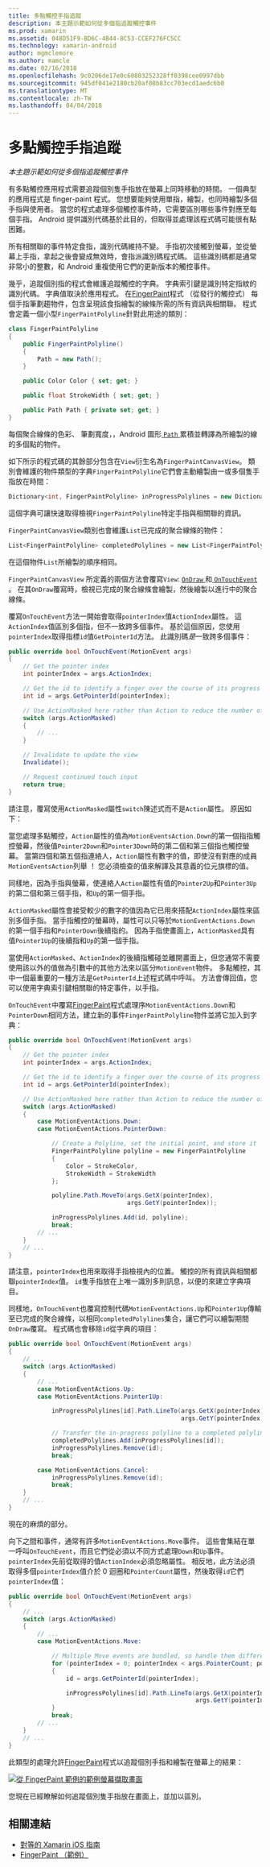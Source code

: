 ```yaml
---
title: 多點觸控手指追蹤
description: 本主題示範如何從多個指追蹤觸控事件
ms.prod: xamarin
ms.assetid: 048D51F9-BD6C-4B44-8C53-CCEF276FC5CC
ms.technology: xamarin-android
author: mgmclemore
ms.author: mamcle
ms.date: 02/16/2018
ms.openlocfilehash: 9c0206de17e0c60803252328ff0398cee0997dbb
ms.sourcegitcommit: 945df041e2180cb20af08b83cc703ecd1aedc6b0
ms.translationtype: MT
ms.contentlocale: zh-TW
ms.lasthandoff: 04/04/2018
---
```

# <a name="multi-touch-finger-tracking"></a>多點觸控手指追蹤

_本主題示範如何從多個指追蹤觸控事件_

有多點觸控應用程式需要追蹤個別隻手指放在螢幕上同時移動的時間。 一個典型的應用程式是 finger-paint 程式。 您想要能夠使用單指，繪製，也同時繪製多個手指與使用者。 當您的程式處理多個觸控事件時，它需要區別哪些事件對應至每個手指。 Android 提供識別代碼基於此目的，但取得並處理該程式碼可能很有點困難。

所有相關聯的事件特定食指，識別代碼維持不變。 手指初次接觸到螢幕，並從螢幕上手指，拿起之後會變成無效時，會指派識別碼程式碼。
這些識別碼都是通常非常小的整數，和 Android 重複使用它們的更新版本的觸控事件。

幾乎，追蹤個別指的程式會維護追蹤觸控的字典。 字典索引鍵是識別特定指紋的識別代碼。 字典值取決於應用程式。 在[FingerPaint](https://developer.xamarin.com/samples/monodroid/ApplicationFundamentals/FingerPaint)程式 （從發行的觸控式） 每個手指筆劃趨物件，包含呈現該食指繪製的線條所需的所有資訊與相關聯。 程式會定義一個小型`FingerPaintPolyline`針對此用途的類別：

```csharp
class FingerPaintPolyline
{
    public FingerPaintPolyline()
    {
        Path = new Path();
    }

    public Color Color { set; get; }

    public float StrokeWidth { set; get; }

    public Path Path { private set; get; }
}
```

每個聚合線條的色彩、 筆劃寬度，，Android 圖形[ `Path` ](https://developer.xamarin.com/api/type/Android.Graphics.Path/)累積並轉譯為所繪製的線的多個點的物件。

如下所示的程式碼的其餘部分包含在`View`衍生名為`FingerPaintCanvasView`。 類別會維護的物件類型的字典`FingerPaintPolyline`它們會主動繪製由一或多個隻手指放在時間：

```csharp
Dictionary<int, FingerPaintPolyline> inProgressPolylines = new Dictionary<int, FingerPaintPolyline>();
```

這個字典可讓快速取得檢視`FingerPaintPolyline`特定手指與相關聯的資訊。

`FingerPaintCanvasView`類別也會維護`List`已完成的聚合線條的物件：

```csharp
List<FingerPaintPolyline> completedPolylines = new List<FingerPaintPolyline>();
```

在這個物件`List`所繪製的順序相同。

`FingerPaintCanvasView` 所定義的兩個方法會覆寫`View`: [ `OnDraw` ](https://developer.xamarin.com/api/member/Android.Views.View.OnDraw/p/Android.Graphics.Canvas/)和[ `OnTouchEvent` ](https://developer.xamarin.com/api/member/Android.Views.View.OnTouchEvent/p/Android.Views.MotionEvent/)。
在其`OnDraw`覆寫時，檢視已完成的聚合線條會繪製，然後繪製以進行中的聚合線條。

覆寫`OnTouchEvent`方法一開始會取得`pointerIndex`值`ActionIndex`屬性。 這`ActionIndex`值區別多個指，但不一致跨多個事件。 基於這個原因，您使用`pointerIndex`取得指標`id`值`GetPointerId`方法。 此識別碼*是*一致跨多個事件：

```csharp
public override bool OnTouchEvent(MotionEvent args)
{
    // Get the pointer index
    int pointerIndex = args.ActionIndex;

    // Get the id to identify a finger over the course of its progress
    int id = args.GetPointerId(pointerIndex);

    // Use ActionMasked here rather than Action to reduce the number of possibilities
    switch (args.ActionMasked)
    {
        // ...
    }

    // Invalidate to update the view
    Invalidate();

    // Request continued touch input
    return true;
}
```

請注意，覆寫使用`ActionMasked`屬性`switch`陳述式而不是`Action`屬性。 原因如下：

當您處理多點觸控，`Action`屬性的值為`MotionEventsAction.Down`的第一個指指觸控螢幕，然後值`Pointer2Down`和`Pointer3Down`時的第二個和第三個指也觸控螢幕。 當第四個和第五個指連絡人，`Action`屬性有數字的值，即使沒有對應的成員`MotionEventsAction`列舉 ！ 您必須檢查的值來解譯及其意義的位元旗標的值。

同樣地，因為手指與螢幕，使連絡人`Action`屬性有值的`Pointer2Up`和`Pointer3Up`的第二個和第三個手指，和`Up`的第一個手指。

`ActionMasked`屬性會接受較少的數字的值因為它已用來搭配`ActionIndex`屬性來區別多個手指。 當手指觸控的螢幕時，屬性可以只等於`MotionEventActions.Down`的第一個手指和`PointerDown`後續指的。 因為手指使畫面上，`ActionMasked`具有值`Pointer1Up`的後續指和`Up`的第一個手指。

當使用`ActionMasked`、`ActionIndex`的後續指觸碰並離開畫面上，但您通常不需要使用該以外的值做為引數中的其他方法來以區分`MotionEvent`物件。 多點觸控，其中一個最重要的一種方法是`GetPointerId`上述程式碼中呼叫。 方法會傳回值，您可以使用字典索引鍵相關聯的特定事件，以手指。

`OnTouchEvent`中覆寫[FingerPaint](https://developer.xamarin.com/samples/monodroid/ApplicationFundamentals/FingerPaint)程式處理序`MotionEventActions.Down`和`PointerDown`相同方法，建立新的事件`FingerPaintPolyline`物件並將它加入到字典：

```csharp
public override bool OnTouchEvent(MotionEvent args)
{
    // Get the pointer index
    int pointerIndex = args.ActionIndex;

    // Get the id to identify a finger over the course of its progress
    int id = args.GetPointerId(pointerIndex);

    // Use ActionMasked here rather than Action to reduce the number of possibilities
    switch (args.ActionMasked)
    {
        case MotionEventActions.Down:
        case MotionEventActions.PointerDown:

            // Create a Polyline, set the initial point, and store it
            FingerPaintPolyline polyline = new FingerPaintPolyline
            {
                Color = StrokeColor,
                StrokeWidth = StrokeWidth
            };

            polyline.Path.MoveTo(args.GetX(pointerIndex),
                                 args.GetY(pointerIndex));

            inProgressPolylines.Add(id, polyline);
            break;
        // ...
    }
    // ...        
}
```

請注意，`pointerIndex`也用來取得手指檢視內的位置。 觸控的所有資訊與相關都聯`pointerIndex`值。 `id`隻手指放在上唯一識別多則訊息，以便的來建立字典項目。

同樣地，`OnTouchEvent`也覆寫控制代碼`MotionEventActions.Up`和`Pointer1Up`傳輸至已完成的聚合線條，以相同`completedPolylines`集合，讓它們可以繪製期間`OnDraw`覆寫。 程式碼也會移除`id`從字典的項目：

```csharp
public override bool OnTouchEvent(MotionEvent args)
{
    // ...
    switch (args.ActionMasked)
    {
        // ...
        case MotionEventActions.Up:
        case MotionEventActions.Pointer1Up:

            inProgressPolylines[id].Path.LineTo(args.GetX(pointerIndex),
                                                args.GetY(pointerIndex));

            // Transfer the in-progress polyline to a completed polyline
            completedPolylines.Add(inProgressPolylines[id]);
            inProgressPolylines.Remove(id);
            break;

        case MotionEventActions.Cancel:
            inProgressPolylines.Remove(id);
            break;
    }
    // ...        
}
```

現在的麻煩的部分。

向下之間和事件，通常有許多`MotionEventActions.Move`事件。 這些會集結在單一呼叫`OnTouchEvent`，而且它們從必須以不同方式處理`Down`和`Up`事件。 `pointerIndex`先前從取得的值`ActionIndex`必須忽略屬性。 相反地，此方法必須取得多個`pointerIndex`值介於 0 迴圈和`PointerCount`屬性，然後取得`id`它們`pointerIndex`值：

```csharp
public override bool OnTouchEvent(MotionEvent args)
{
    // ...
    switch (args.ActionMasked)
    {
        // ...
        case MotionEventActions.Move:

            // Multiple Move events are bundled, so handle them differently
            for (pointerIndex = 0; pointerIndex < args.PointerCount; pointerIndex++)
            {
                id = args.GetPointerId(pointerIndex);

                inProgressPolylines[id].Path.LineTo(args.GetX(pointerIndex),
                                                    args.GetY(pointerIndex));
            }
            break;
        // ...
    }
    // ...        
}
```

此類型的處理允許[FingerPaint](https://developer.xamarin.com/samples/monodroid/ApplicationFundamentals/FingerPaint)程式以追蹤個別手指和繪製在螢幕上的結果：

[![從 FingerPaint 範例的範例螢幕擷取畫面](touch-tracking-images/image01.png)](touch-tracking-images/image01.png#lightbox)

您現在已經瞭解如何追蹤個別隻手指放在畫面上，並加以區別。


## <a name="related-links"></a>相關連結

- [對等的 Xamarin iOS 指南](~/ios/app-fundamentals/touch/touch-tracking.md)
- [FingerPaint （範例）](https://developer.xamarin.com/samples/monodroid/ApplicationFundamentals/FingerPaint)
